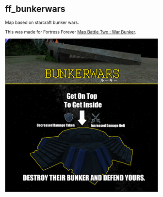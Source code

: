 # ff_bunkerwars
Map based on starcraft bunker wars.

This was made for Fortress Forever [Map Battle Two : War Bunker](http://www.fortress-forever.com/forums/showthread.php?t=20795).

![Splash Screen](https://github.com/R00Ki3/ff_bunkerwars/blob/master/Bunkerwars.png)
